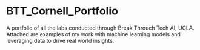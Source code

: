 # BTT_Cornell_Portfolio
A portfolio of all the labs conducted through Break Throuch Tech AI, UCLA. Attached are examples of my work with machine learning models and leveraging data to drive real world insights. 
